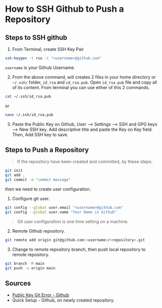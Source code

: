 # How to SSH Github to Push a Repository

## Steps to SSH github

1. From Terminal, create SSH Key Pair

``` bash
ssh-keygen -t rsa -C "<username>@github.com"
```

`username` is your Github Username.

2. From the above command, will creates 2 files in your home directory or `~/.ssh/` folder, `id_rsa` and `id_rsa.pub`. Open `id_rsa.pub` file and copy all of its content. From terminal you can use either of this 2 commands.
``` bash
cat ~/.ssh/id_rsa.pub
```
or
```bash
nano ~/.ssh/id_rsa.pub
```

3. Paste the Public Key on Github, User --> Settings --> SSH and GPG keys --> New SSH key. Add descriptive title and paste the Key on Key field. Then, Add SSH key to save.

## Steps to Push a Repository

> If the repository have been created and committed, by these steps:
``` bash
git init
git add .
git commit -m "commit message"
```
then we need to create user configuration.

1. Configure git user.
``` bash
git config --global user.email "<username>@github.com"
git config --global user.name "Your Name in Github"
```
> Git user configuration is one time setting on a machine.

2. Remote Github repository.
```bash
git remote add origin git@github.com:<username>/<repository>.git
```

3. Change to remote repository branch, then push local repository to remote repository.
```bash
git branch -M main
git push -u origin main
```

## Sources
- [Public Key Git Error - Github](https://gist.github.com/adamjohnson/5682757)
- Quick Setup - Github, on newly created repository.